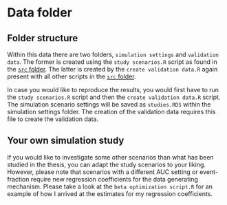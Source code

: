 # Data folder

## Folder structure
Within this data there are two folders, `simulation settings` and
`validation data`.
The former is created using the `study scenarios.R` script as found in the
[`src` folder](https://github.com/SagevdBrand/Master-thesis/tree/master/src).
The latter is created by the `create validation data.R` again present with all
other scripts in the
[`src` folder](https://github.com/SagevdBrand/Master-thesis/tree/master/src).

In case you would like to reproduce the results, you would first have to
run the `study scenarios.R` script and then the `create validation data.R`
script. The simulation scenario settings will be saved as `studies.RDS`
within the simulation settings folder.
The creation of the validation data requires this file to create the validation
data.

## Your own simulation study
If you would like to investigate some other scenarios than what has been studied
in the thesis, you can adapt the study scenarios to your liking. However,
please note that scenarios with a different AUC setting or event-fraction
require new regression coefficients for the data generating mechanism. Please
take a look at the `beta optimization script.R` for an example of how I arrived
at the estimates for my regression coefficients.
